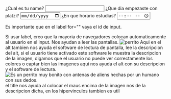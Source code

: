 
<label for="name">
     <span>¿Cual es tu name?</span>
     <input id="name" type="text">
</label>
<label for="steated-studying">
    <span>¿Que dia empezaste con platzi?</span>
    <input id="steated-studying" type="date">
</label>
<label for="time-to-today">
    <span>¿En que horario estudias?</span>
    <input id="time-to-today" type="time"/>
</label>

Es importante que en el label for="" vaya el id de input.

Si usar label, creo que la mayoria de navegadores colocan automaticamente al usuario en el input. Nos ayudan a leer las pantallas.
<img src="" alt="perrito">
Aqui en el alt tambien nos ayuda el software de lectura de pantalla, lee la descripcion del alt, si el usuario tiene activado este software le muestra la descripcion de la imagen, digamos que el usuario no puede ver correctamente los colores o captar bien las imagenes aqui nos ayuda el alt con su descripcion y el software de lectura.
<img src=""
alt="Es un perrito muy bonito con antenas de aliens hechas por un humano con sus dedos."
title="es un perrito"
 />
 el title nos ayuda al colocar el maus encima de la imagen nos de la descripcion dicha, en los hipervinculos tambien es util
